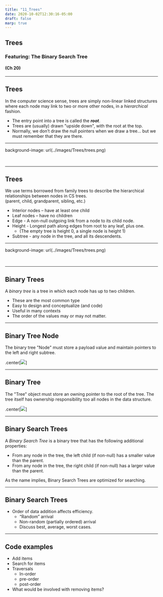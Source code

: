 ```yaml
---
title: "11_Trees"
date: 2020-10-02T12:30:16-05:00
draft: false
marp: true
---
```


## Trees
### Featuring: The Binary Search Tree
#### (Ch 20)

---

## Trees
In the computer science sense, trees are simply non-linear linked structures where each node may link to two or more other nodes, in a _hierarchical_ fashion.

* The entry point into a tree is called the _**root**_.
* Trees are (usually) drawn "upside down", with the root at the top.
* Normally, we don’t draw the null pointers when we draw a tree... but we must remember that they are there.


---
background-image: url(../images/Trees/trees.png)

&nbsp;

---

## Trees
We use terms borrowed from family trees to describe the hierarchical relationships between nodes in CS trees.<br />  (parent, child, grandparent, sibling, etc.)

* Interior nodes – have at least one child
* Leaf nodes – have no children
* Edge - A non-null outgoing link from a node to its child node.
* Height - Longest path along edges from root to any leaf, plus one.
    - (The empty tree is height 0, a single node is height 1)
* Subtree - any node in the tree, and all its descendents.

---
background-image: url(../images/Trees/trees.png)

&nbsp;

---

## Binary Trees

A _binary tree_ is a tree in which each node has up to two children.

* These are the most common type
* Easy to design and conceptualize (and code)
* Useful in many contexts
* The order of the values may or may not matter.

---
## Binary Tree Node

The binary tree "Node" must store a payload value and maintain pointers to the left and right subtree.

.center[![](../images/Trees/Binary_Tree_Node.svg)]

---

## Binary Tree

The "Tree" object must store an owning pointer to the root of the tree.  The tree itself has ownership responsibility too all nodes in the data structure.

.center[![](../images/Trees/Binary_Tree.svg)]


---

## Binary Search Trees

A _Binary Search Tree_ is a binary tree that has the following additional properties: 

* From any node in the tree, the left child (if non-null) has a smaller value than the parent.
* From any node in the tree, the right child (if non-null) has a larger value than the parent.

As the name implies, Binary Search Trees are optimized for searching.

---

## Binary Search Trees

* Order of data addition affects efficiency.
    - “Random” arrival
    - Non-random (partially ordered) arrival
    - Discuss best, average, worst cases.

---

## Code examples

* Add items
* Search for items
* Traversals
    - In-order
    - pre-order
    - post-order
* What would be involved with removing items?
